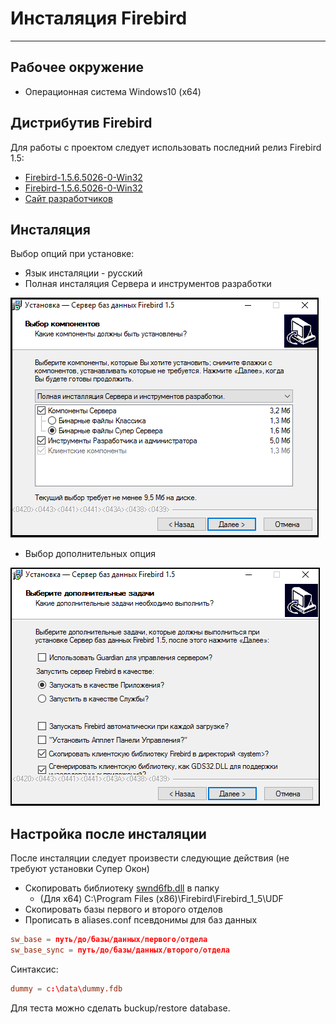 # Инсталяция Firebird #

---

## Рабочее окружение ##

* Операционная система Windows10 (x64)

## Дистрибутив Firebird ##

Для работы с проектом следует использовать последний релиз Firebird 1.5:

* [Firebird-1.5.6.5026-0-Win32](_file/Firebird-1.5.6.5026-0-Win32.exe)
* <a href="/development_environment/firebird/firebird_install/_file/Firebird-1.5.6.5026-0-Win32.exe" download>Firebird-1.5.6.5026-0-Win32</a>
* [Сайт разработчиков](http://www.firebirdsql.org/en/firebird-1-5/)

## Инсталяция ##

Выбор опций при установке:

* Язык инсталяции - русский
* Полная инсталяция Сервера и инструментов разработки

 ![Выбор опций при установке Firebird](_pic/option_install.png)

* Выбор дополнительных опция

 ![Выбор дополнтельных опций при установке Firebird](_pic/additoinal_option.png)

## Настройка после инсталяции ##

После инсталяции следует произвести следующие действия (не требуют установки Супер Окон)

* Скопировать библиотеку [swnd6fb.dll](_file/swnd6fb.dll) в папку
  * (Для x64) C:\Program Files (x86)\Firebird\Firebird_1_5\UDF
* Скопировать базы первого и второго отделов
* Прописать в aliases.conf псевдонимы для баз данных

 ```conf
 sw_base = путь/до/базы/данных/первого/отдела
 sw_base_sync = путь/до/базы/данных/второго/отдела
 ```
 Синтаксис:

 ```conf
 dummy = c:\data\dummy.fdb
 ```

Для теста можно сделать buckup/restore database.

